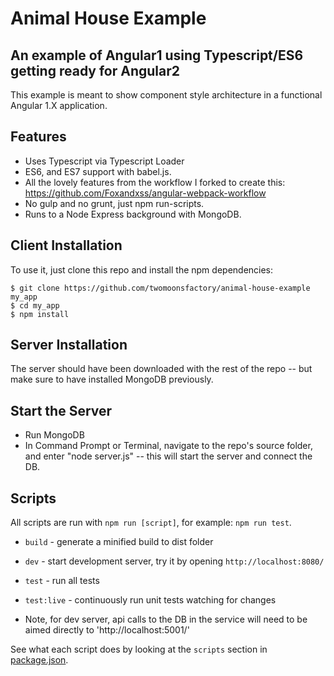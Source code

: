 # Animal House Example
## An example of Angular1 using Typescript/ES6 getting ready for Angular2


This example is meant to show component style architecture in a functional Angular 1.X application.


## Features

* Uses Typescript via Typescript Loader
* ES6, and ES7 support with babel.js.
* All the lovely features from the workflow I forked to create this: https://github.com/Foxandxss/angular-webpack-workflow
* No gulp and no grunt, just npm run-scripts.
* Runs to a Node Express background with MongoDB.

## Client Installation

To use it, just clone this repo and install the npm dependencies:

```shell
$ git clone https://github.com/twomoonsfactory/animal-house-example my_app
$ cd my_app
$ npm install
```

## Server Installation

The server should have been downloaded with the rest of the repo -- but make sure to have installed MongoDB previously.

## Start the Server

* Run MongoDB
* In Command Prompt or Terminal, navigate to the repo's source folder, and enter "node server.js" -- this will start the server and connect the DB.

## Scripts

All scripts are run with `npm run [script]`, for example: `npm run test`.

* `build` - generate a minified build to dist folder
* `dev` - start development server, try it by opening `http://localhost:8080/`
* `test` - run all tests
* `test:live` - continuously run unit tests watching for changes

* Note, for dev server, api calls to the DB in the service will need to be aimed directly to 'http://localhost:5001/'

See what each script does by looking at the `scripts` section in [package.json](./package.json).